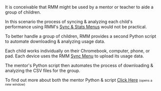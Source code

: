 <p>It is conceivable that RMM might be used by a mentor or teacher to aide a group of children.</p>

<p>In this scenario the process of syncing &amp; analyzing each child&#039;s performance using RMM&#039;s <u>Sync & Stats Menus</u> would not be practical.</p>

<p>To better handle a group of children, RMM provides a second Python script to automate downloading &amp; analyzing usage data.</p>

<p>Each child works individually on their Chromebook, computer, phone, or pad. Each device uses the RMM <u>Sync Menu</u> to upload its usage data.</p>

<p>The mentor&#039;s Python script then automates the process of downloading &amp; analyzing the CSV files for the group.</p>

<p>To find out more about both the mentor Python &amp; script <a target="_blank" href="https://github.com/needMoreCoffeeNow/RightMindMath/blob/main/python/RMM_mentors.py">Click Here</a> <span style="font-size:75%;">(opens a new window)</span>
